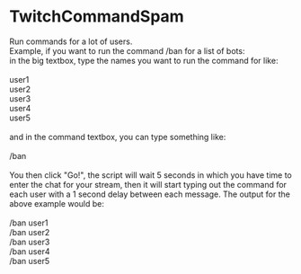 # TwitchCommandSpam
Run commands for a lot of users.
<br />
Example, if you want to run the command /ban for a list of bots:
<br />
in the big textbox, type the names you want to run the command for like:<br />
<br />
user1<br />
user2<br />
user3<br />
user4<br />
user5<br />
<br />
and in the command textbox, you can type something like:<br />
<br />
/ban<br />
<br />
You then click "Go!", the script will wait 5 seconds in which you have time to enter the chat for your stream, then it will start typing out the command for each user with a 1 second delay between each message. The output for the above example would be:<br />
<br />
/ban user1<br />
/ban user2<br />
/ban user3<br />
/ban user4<br />
/ban user5<br />
<br />

